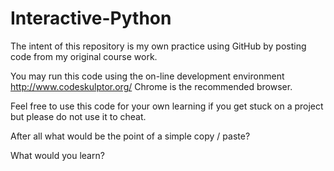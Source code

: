 # Interactive-Python

The intent of this repository is my own practice using GitHub by posting code from my original course work.

You may run this code using the on-line development environment http://www.codeskulptor.org/
Chrome is the recommended browser.

Feel free to use this code for your own learning if you get stuck on a project but please do not use it to cheat. 

After all what would be the point of a simple copy / paste?

What would you learn?
